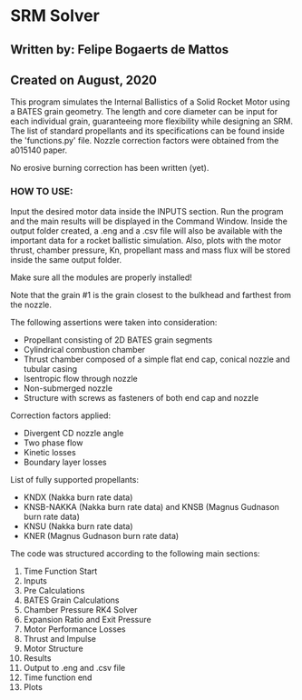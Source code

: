 # SRM Solver
## Written by: Felipe Bogaerts de Mattos
## Created on August, 2020

This program simulates the Internal Ballistics of a Solid Rocket Motor using a BATES grain geometry.
The length and core diameter can be input for each individual grain, guaranteeing more flexibility while designing an
SRM. The list of standard propellants and its specifications can be found inside the 'functions.py' file.
Nozzle correction factors were obtained from the a015140 paper.

No erosive burning correction has been written (yet).

### HOW TO USE:

Input the desired motor data inside the INPUTS section. Run the program and the main results will be displayed in 
the Command Window. Inside the output folder created, a .eng and a .csv file will also be available with the important
data for a rocket ballistic simulation. Also, plots with the motor thrust, chamber pressure, Kn, propellant mass and
mass flux will be stored inside the same output folder.

Make sure all the modules are properly installed!

Note that the grain #1 is the grain closest to the bulkhead and farthest from the nozzle.

The following assertions were taken into consideration:
- Propellant consisting of 2D BATES grain segments
- Cylindrical combustion chamber
- Thrust chamber composed of a simple flat end cap, conical nozzle and tubular casing
- Isentropic flow through nozzle
- Non-submerged nozzle
- Structure with screws as fasteners of both end cap and nozzle

Correction factors applied:
- Divergent CD nozzle angle
- Two phase flow
- Kinetic losses
- Boundary layer losses

List of fully supported propellants:
- KNDX (Nakka burn rate data)
- KNSB-NAKKA (Nakka burn rate data) and KNSB (Magnus Gudnason burn rate data)
- KNSU (Nakka burn rate data)
- KNER (Magnus Gudnason burn rate data)

The code was structured according to the following main sections:
1) Time Function Start
2) Inputs
3) Pre Calculations
4) BATES Grain Calculations
5) Chamber Pressure RK4 Solver
6) Expansion Ratio and Exit Pressure
7) Motor Performance Losses
8) Thrust and Impulse
9) Motor Structure
10) Results
11) Output to .eng and .csv file
12) Time function end
13) Plots